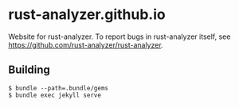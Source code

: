 # rust-analyzer.github.io

Website for rust-analyzer. To report bugs in rust-analyzer itself, see https://github.com/rust-analyzer/rust-analyzer.

## Building

```
$ bundle --path=.bundle/gems
$ bundle exec jekyll serve
```

